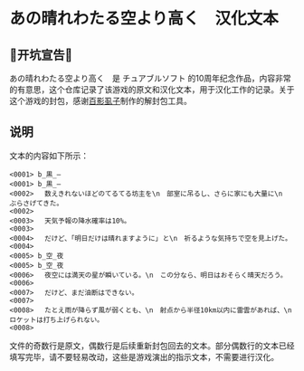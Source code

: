 #  あの晴れわたる空より高く　汉化文本

## 🎉开坑宣告🎉

あの晴れわたる空より高く　是 チュアブルソフト 的10周年纪念作品，内容非常的有意思，这个仓库记录了该游戏的原文和汉化文本，用于汉化工作的记录。关于这个游戏的封包，感谢[百影虱子](https://zhuanlan.zhihu.com/p/58877122)制作的解封包工具。

## 说明
文本的内容如下所示：
```
<0001> b_黒_―
<0001> b_黒_―
<0002> 　数えきれないほどのてるてる坊主を\n　部室に吊るし、さらに家にも大量に\n　ぶらさげてきた。
<0002> 
<0003> 　天気予報の降水確率は10%。
<0003> 
<0004> 　だけど、｢明日だけは晴れますように｣ と\n　祈るような気持ちで空を見上げた。
<0004> 
<0005> b_空_夜
<0005> b_空_夜
<0006> 　夜空には満天の星が瞬いている。\n　この分なら、明日はおそらく晴天だろう。
<0006> 
<0007> 　だけど、まだ油断はできない。
<0007> 
<0008> 　たとえ雨が降らず風が弱くとも、\n　射点から半径10km以内に雷雲があれば、\n　ロケットは打ち上げられない。
<0008> 
```
文件的奇数行是原文，偶数行是后续重新封包回去的文本。部分偶数行的文本已经填写完毕，请不要轻易改动，这些是游戏演出的指示文本，不需要进行汉化。
